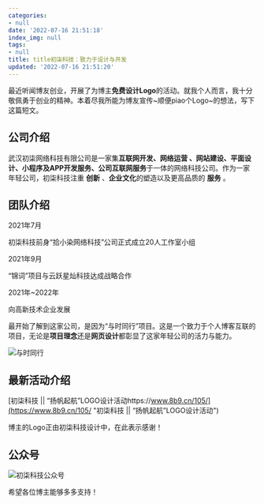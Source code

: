 ```yaml
---
categories:
- null
date: '2022-07-16 21:51:18'
index_img: null
tags:
- null
title: title初柒科技：致力于设计与开发
updated: '2022-07-16 21:51:20'
---
```

最近听闻博友创业，开展了为博主**免费设计Logo**的活动。就我个人而言，我十分敬佩勇于创业的精神。本着尽我所能为博友宣传~顺便piao个Logo~的想法，写下这篇短文。

## 公司介绍

武汉初柒网络科技有限公司是一家集**互联网开发、网络运营 、网站建设、平面设计、小程序及APP开发服务、公司互联网服务**于一体的网络科技公司。作为一家年轻公司，初柒科技注重 **创新** 、**企业文化**的塑造以及更高品质的 **服务** 。

## 团队介绍

2021年7月

初柒科技前身“拾小染网络科技”公司正式成立20人工作室小组

2021年9月

“锦词”项目与云跃星灿科技达成战略合作

2021年~2022年

向高新技术企业发展

最开始了解到这家公司，是因为“与时同行”项目。这是一个致力于个人博客互联的项目，无论是**项目理念**还是**网页设计**都彰显了这家年轻公司的活力与能力。

![与时同行](https://oc.arcitcgn.cn/2022/07/16/62d20d4104dd0.png)

## 最新活动介绍

[初柒科技 || “扬帆起航”LOGO设计活动https://www.8b9.cn/105/](https://www.8b9.cn/105/ "初柒科技 || “扬帆起航”LOGO设计活动")

博主的Logo正由初柒科技设计中，在此表示感谢！

## 公众号

![初柒科技公众号](https://oc.arcitcgn.cn/2022/07/16/62d20f37d520c.jpg)

希望各位博主能够多多支持！
